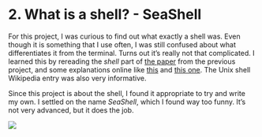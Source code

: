 # 2. What is a shell? - SeaShell

For this project, I was curious to find out what exactly a shell was.
Even though it is something that I use often, I was still confused about what differentiates it from the terminal.
Turns out it’s really not that complicated.
I learned this by rereading the *shell* part of [the paper](https://people.eecs.berkeley.edu/~brewer/cs262/unix.pdf) from the previous project, and some explanations online like [this](https://www.tutorialspoint.com/unix/unix-what-is-shell.htm ) and [this one](https://linuxcommand.org/lc3_lts0010.php ).
The Unix shell Wikipedia entry was also very informative.

Since this project is about the shell, I found it appropriate to try and write my own.
I settled on the name *SeaShell*, which I found way too funny.
It’s not very advanced, but it does the job.

![](screenshot.png)
